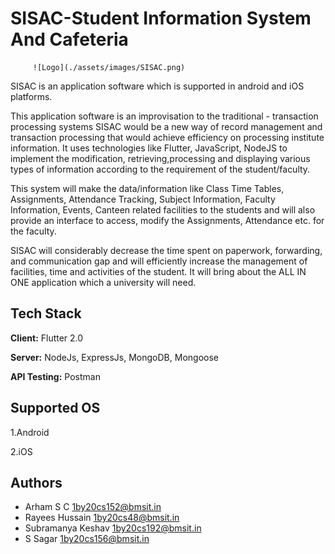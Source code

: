 # SISAC-Student Information System And Cafeteria

         ![Logo](./assets/images/SISAC.png)

SISAC is an application software which is supported in android and iOS platforms.

This application software is an improvisation to the traditional - transaction processing systems
SISAC would be a new way of record management and transaction processing that would
achieve efficiency on processing institute information. It uses technologies like Flutter,
JavaScript, NodeJS to implement the modification, retrieving,processing and displaying various types of information according to the requirement of the
student/faculty.

This system will make the data/information like Class Time Tables,
Assignments, Attendance Tracking, Subject Information, Faculty Information, Events,
Canteen related facilities to the students and will also provide an interface to access, modify
the Assignments, Attendance etc. for the faculty.

SISAC will considerably decrease the time spent on paperwork, forwarding, and
communication gap and will efficiently increase the management of facilities, time and
activities of the student. It will bring about the ALL IN ONE application which a university
will need.

## Tech Stack

**Client:** Flutter 2.0

**Server:** NodeJs, ExpressJs, MongoDB, Mongoose

**API Testing:** Postman

## Supported OS

1.Android

2.iOS

## Authors

- Arham S C 1by20cs152@bmsit.in
- Rayees Hussain 1by20cs48@bmsit.in
- Subramanya Keshav 1by20cs192@bmsit.in
- S Sagar 1by20cs156@bmsit.in
